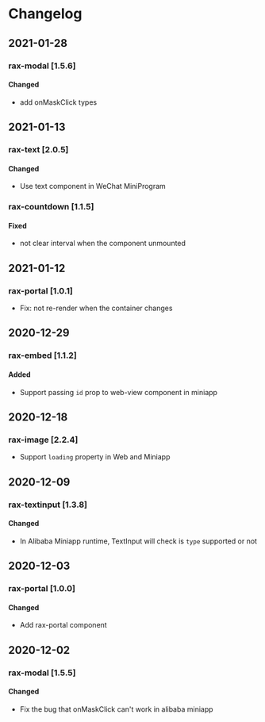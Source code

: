 # Changelog

## 2021-01-28

### rax-modal [1.5.6]

#### Changed

- add onMaskClick types

## 2021-01-13

### rax-text [2.0.5]

#### Changed

- Use text component in WeChat MiniProgram

### rax-countdown [1.1.5]

#### Fixed

- not clear interval when the component unmounted

## 2021-01-12

### rax-portal [1.0.1]

- Fix: not re-render when the container changes

## 2020-12-29

### rax-embed [1.1.2]

#### Added

- Support passing `id` prop to web-view component in miniapp

## 2020-12-18

### rax-image [2.2.4]

- Support `loading` property in Web and Miniapp

## 2020-12-09

### rax-textinput [1.3.8]

#### Changed

- In Alibaba Miniapp runtime, TextInput will check is `type` supported or not

## 2020-12-03

### rax-portal [1.0.0]

#### Changed

- Add rax-portal component

## 2020-12-02

### rax-modal [1.5.5] 
#### Changed

- Fix the bug that onMaskClick can't work in alibaba miniapp
